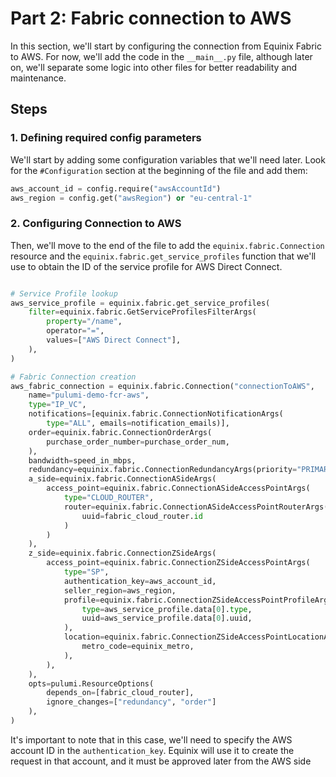 <!-- See https://squidfunk.github.io/mkdocs-material/reference/ -->
# Part 2: Fabric connection to AWS

In this section, we'll start by configuring the connection from Equinix Fabric to AWS. For now, we'll add the code in the `__main__.py` file, although later on, we'll separate some logic into other files for better readability and maintenance.

## Steps

### 1. Defining required config parameters

We'll start by adding some configuration variables that we'll need later. Look for the `#Configuration` section at the beginning of the file and add them:

```python
aws_account_id = config.require("awsAccountId")
aws_region = config.get("awsRegion") or "eu-central-1"
```

### 2. Configuring Connection to AWS

Then, we'll move to the end of the file to add the `equinix.fabric.Connection` resource and the `equinix.fabric.get_service_profiles` function that we'll use to obtain the ID of the service profile for AWS Direct Connect.

```python

# Service Profile lookup
aws_service_profile = equinix.fabric.get_service_profiles(
    filter=equinix.fabric.GetServiceProfilesFilterArgs(
        property="/name",
        operator="=",
        values=["AWS Direct Connect"],
    ),
)

# Fabric Connection creation
aws_fabric_connection = equinix.fabric.Connection("connectionToAWS",
    name="pulumi-demo-fcr-aws",
    type="IP_VC",
    notifications=[equinix.fabric.ConnectionNotificationArgs(
        type="ALL", emails=notification_emails)],
    order=equinix.fabric.ConnectionOrderArgs(
        purchase_order_number=purchase_order_num,
    ),
    bandwidth=speed_in_mbps,
    redundancy=equinix.fabric.ConnectionRedundancyArgs(priority="PRIMARY"),
    a_side=equinix.fabric.ConnectionASideArgs(
        access_point=equinix.fabric.ConnectionASideAccessPointArgs(
            type="CLOUD_ROUTER",
            router=equinix.fabric.ConnectionASideAccessPointRouterArgs(
                uuid=fabric_cloud_router.id
            )
        )
    ),
    z_side=equinix.fabric.ConnectionZSideArgs(
        access_point=equinix.fabric.ConnectionZSideAccessPointArgs(
            type="SP",
            authentication_key=aws_account_id,
            seller_region=aws_region,
            profile=equinix.fabric.ConnectionZSideAccessPointProfileArgs(
                type=aws_service_profile.data[0].type,
                uuid=aws_service_profile.data[0].uuid,
            ),
            location=equinix.fabric.ConnectionZSideAccessPointLocationArgs(
                metro_code=equinix_metro,
            ),
        ),
    ),
    opts=pulumi.ResourceOptions(
        depends_on=[fabric_cloud_router],
        ignore_changes=["redundancy", "order"]
    ),
)
```

It's important to note that in this case, we'll need to specify the AWS account ID in the `authentication_key`. Equinix will use it to create the request in that account, and it must be approved later from the AWS side
